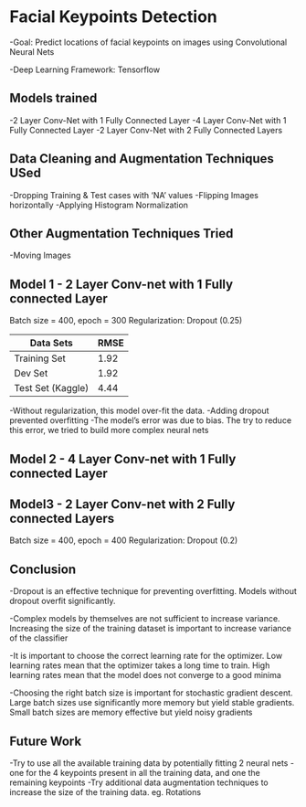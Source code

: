 
Facial Keypoints Detection
======

-Goal: Predict locations of facial keypoints on images using Convolutional Neural Nets

-Deep Learning Framework: Tensorflow

Models trained 
------
-2 Layer Conv-Net with 1 Fully Connected Layer
-4 Layer Conv-Net with 1 Fully Connected Layer
-2 Layer Conv-Net with 2 Fully Connected Layers

Data Cleaning and Augmentation Techniques USed
------
-Dropping Training & Test cases with ‘NA’ values
-Flipping Images horizontally
-Applying Histogram Normalization

Other Augmentation Techniques Tried
------
-Moving Images 

Model 1 -  2 Layer Conv-net with 1 Fully connected Layer
------
Batch size = 400, epoch = 300
Regularization: Dropout (0.25)

| Data Sets         | RMSE |
|-------------------|------|
| Training Set      | 1.92 |
| Dev Set           | 1.92 |
| Test Set (Kaggle) | 4.44 |

-Without regularization, this model over-fit the data. 
-Adding dropout  prevented overfitting
-The model’s error was due to bias. The try to reduce this error, we tried to build more complex neural nets

Model 2 -  4 Layer Conv-net with 1 Fully connected Layer
------

Model3 -  2 Layer Conv-net with 2 Fully connected Layers
------
Batch size = 400, epoch = 400
Regularization: Dropout (0.2)

Conclusion
------
-Dropout is an effective technique for preventing overfitting. Models without dropout overfit significantly.

-Complex models by themselves are not sufficient to increase variance. Increasing the size of the training dataset is important to increase variance of the classifier

-It is important to choose the correct learning rate for the optimizer. Low learning rates mean that the optimizer takes a long time to train. High learning rates mean that  the model does not converge to a good minima

-Choosing the right batch size is important for stochastic gradient descent. Large batch sizes use significantly more memory but yield stable gradients. Small batch sizes are memory effective but yield noisy gradients

Future Work
------
-Try to use all the available training data by potentially fitting 2 neural nets - one for the 4 keypoints present in all the training data, and one the remaining keypoints
-Try additional data augmentation techniques to increase the size of the training data. eg. Rotations


